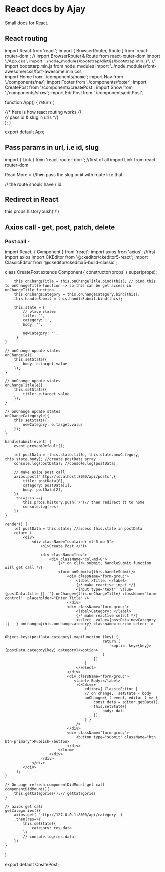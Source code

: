 # React docs by Ajay

Small docs for React.

## React routing

import React from 'react';
import { BrowserRouter, Route } from 'react-router-dom'; // import BrowserRouter & Route from react-router-dom
import './App.css';
import '../node_modules/bootstrap/dist/js/bootstrap.min.js'; // import bootstarp.min.js from node_modules
import '../node_modules/font-awesome/css/font-awesome.min.css';  
import Home  from './components/home';
import Nav from './components/nav';
import Footer from './components/footer';
import CreatePost from './components/createPost';
import Show from './components/show';
import EditPost from './components/editPost';


function App() {
  return (
    <div className="App">
        {/* here is how react routing works */}
      <BrowserRouter> 
        <Nav/>
        <Route path="/" component={Home} exact />
        <Route path="/create" component={CreatePost} /> 
        {/* pass id & slug in urls */}
        <Route path="/show/:id" component={Show} /> 
        <Route path="/edit/:id" component={EditPost} /> 
        <Footer/>
      </BrowserRouter>
    </div>
  );
}

export default App;

## Pass params in url, i.e id, slug
import { Link } from 'react-router-dom'; //first of all import Link from react-router-dom

<Link  to={`show/${PostData[key].slug}`} className="btn btn-primary btn-sm" >Read More ></Link> //then pass the slug or id with route like that

<Route path="/show/:id" component={Show} /> // the route should have /:id

## Redirect in React

this.props.history.push('/')

## Axios call - get, post, patch, delete

### Post call -

import React, { Component } from 'react';
import axios from 'axios'; //first import axios
import CKEditor from '@ckeditor/ckeditor5-react';
import ClassicEditor from '@ckeditor/ckeditor5-build-classic';

class CreatePost extends Component {
    constructor(props) {
        super(props);

        this.onChangeTitle = this.onChangeTitle.bind(this); // bind this to onChangeTitle function -> so this can be get access in onChangeTitle function.
        this.onChangeCategory = this.onChangeCategory.bind(this);
        this.handleSubmit = this.handleSubmit.bind(this);

        this.state = { 
            // place states
            title: '',
            category: '',
            body: '',

            newCategory: '',
         }
    }

    // onChange update states
    onChange(e){
        this.setState({
            body: e.target.value
        });
    }

    // onChange update states
    onChangeTitle(e){
        this.setState({
            title: e.target.value
        });
    }

    // onChange update states
    onChangeCategory(e){
        this.setState({
            newCategory: e.target.value
        });
    }

    handleSubmit(event) {
        event.preventDefault();

        let postData = [this.state.title, this.state.newCategory, this.state.body]; //create postData array
        console.log(postData); //console.log(postData);

        // make axios post call
        axios.post('http://localhost:8000/api/posts',{
            title: postData[0],
            category: postData[1],
            body: postData[2],
        })
        .then(res =>{
            this.props.history.push('/')// then redirect it to home
            console.log(res)
        })
    }

    render() { 
        let postData = this.state; //access this.state in postData
        return ( 
            <div>
                <div className="container mt-5 mb-5">
                    <h1>Create Post.</h1>

                    <div className="row">
                        <div className="col-md-8">
                            {/* on click submit, handleSubmit function will get call */}
                            <form onSubmit={this.handleSubmit}> 
                                <div className="form-group">
                                    <label >Title: </label>
                                    {/* make reactive input */}
                                    <input type="text"  value={postData.title || ''} onChange={this.onChangeTitle} className="form-control"  placeholder="Enter Title" /> 
                                </div>
                                <div className='form-group'>
                                    <label>Category: </label>
                                    {/* make reactive select */}
                                    <select  value={postData.newCategory || ''} onChange={this.onChangeCategory} className="custom-select" >
                                        { 
                                            Object.keys(postData.category).map(function (key) {
                                                return ( 
                                                    <option key={key}>{postData.category[key].category}</option>
                                                )
                                            })
                                        }
                                    </select>
                                </div>
                                <div className="form-group">
                                   <label> Body:</label>
                                    <CKEditor
                                        editor={ ClassicEditor }
                                        // on change,  setState - body
                                        onChange={ ( event, editor ) => {
                                            const data = editor.getData();
                                            this.setState({
                                                body: data
                                            });
                                        } }
                                    />
                                </div>
                                <div className="form-group">
                                    <button type="submit" className="btn btn-primary">Publish</button>
                                </div>
                            </form>
                        </div>
                    </div>
                </div>
            </div>
         );
    }

    // On page refresh componentDidMount get call
    componentDidMount(){
        this.getCategories();// getCategories
    }

    // axios get call
    getCategories(){
        axios.get( 'http://127.0.0.1:8000/api/category' )
        .then(res=>{
            this.setState({
                category: res.data
            })
            // console.log(res.data)
        })
    }
}
 
export default CreatePost;


